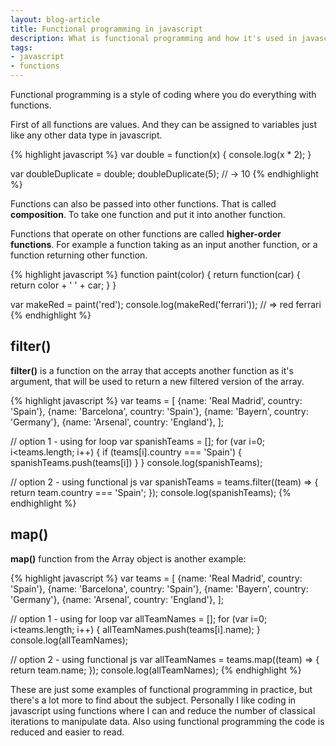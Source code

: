 ```yaml
---
layout: blog-article
title: Functional programming in javascript
description: What is functional programming and how it's used in javascript.
tags:
- javascript
- functions
---
```


Functional programming is a style of coding where you do everything with functions.

First of all functions are values. And they can be assigned to variables just like any other data type in javascript.

{% highlight javascript %}
var double = function(x) {
    console.log(x * 2);
}

var doubleDuplicate = double;
doubleDuplicate(5); // -> 10
{% endhighlight %}

Functions can also be passed into other functions. That is called **composition**. To take one function and put it into another function.

Functions that operate on other functions are called **higher-order functions**. For example a function taking as an input another function, or a function returning other function.

{% highlight javascript %}
function paint(color) {
    return function(car) {
        return color + ' ' + car;
  }
}

var makeRed = paint('red');
console.log(makeRed('ferrari')); // => red ferrari
{% endhighlight %}

## filter()

**filter()** is a function on the array that accepts another function as it's argument, that will be used to return a new filtered version of the array.

{% highlight javascript %}
var teams = [
    {name: 'Real Madrid', country: 'Spain'},
    {name: 'Barcelona', country: 'Spain'},
    {name: 'Bayern', country: 'Germany'},
    {name: 'Arsenal', country: 'England'},
];

// option 1 - using for loop
var spanishTeams = [];
for (var i=0; i<teams.length; i++) {
    if (teams[i].country === 'Spain') {
        spanishTeams.push(teams[i])
    }
}
console.log(spanishTeams);

// option 2 - using functional js
var spanishTeams = teams.filter((team) => {
    return team.country === 'Spain';
});
console.log(spanishTeams);
{% endhighlight %}

## map()

**map()** function from the Array object is another example:

{% highlight javascript %}
var teams = [
    {name: 'Real Madrid', country: 'Spain'},
    {name: 'Barcelona', country: 'Spain'},
    {name: 'Bayern', country: 'Germany'},
    {name: 'Arsenal', country: 'England'},
];

// option 1 - using for loop
var allTeamNames = [];
for (var i=0; i<teams.length; i++) {
    allTeamNames.push(teams[i].name);
}
console.log(allTeamNames);

// option 2 - using functional js
var allTeamNames = teams.map((team) => {
    return team.name;
});
console.log(allTeamNames);
{% endhighlight %}

These are just some examples of functional programming in practice, but there's a lot more to find about the subject. Personally I like coding in javascript using functions where I can and reduce the number of classical iterations to manipulate data. Also using functional programming the code is reduced and easier to read.

